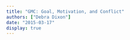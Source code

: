 ```yaml
---
title: "GMC: Goal, Motivation, and Conflict"
authors: ["Debra Dixon"]
date: "2015-03-17"
display: true
---
```


<!-- Your comments or review here -->
